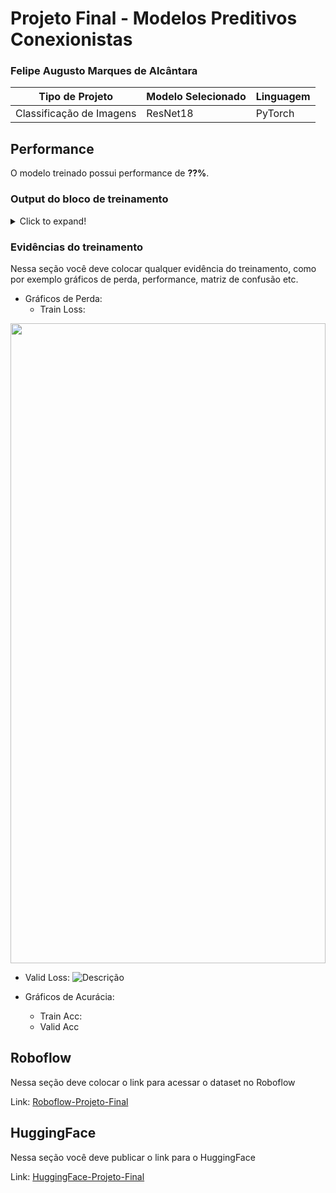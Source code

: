 # Projeto Final - Modelos Preditivos Conexionistas

### Felipe Augusto Marques de Alcântara

|**Tipo de Projeto**|**Modelo Selecionado**|**Linguagem**|
|--|--|--|
|Classificação de Imagens|ResNet18|PyTorch|

## Performance

O modelo treinado possui performance de **??%**.

### Output do bloco de treinamento

<details>
  <summary>Click to expand!</summary>
  
  ```text
    Você deve colar aqui a saída do bloco de treinamento do notebook, contendo todas as épocas e saídas do treinamento
  ```
</details>

### Evidências do treinamento

Nessa seção você deve colocar qualquer evidência do treinamento, como por exemplo gráficos de perda, performance, matriz de confusão etc.

- Gráficos de Perda:
  - Train Loss:

<img src="https://wandb.ai/felipeaugusto1291/modelos-preditivos-conexionistas/reports/train-loss-23-10-28-22-41-28---Vmlldzo1ODA4OTcw?accessToken=zuk3j4as6vzytfdxa73y470rgusz299y1y0cdzpdc75nx0v1je75pk2k359bn8wf" style="border:none;height:1024px;width:100%">

  - Valid Loss:
![Descrição](https://picsum.photos/seed/picsum/500/300)

- Gráficos de Acurácia:
  - Train Acc:
![]()
  - Valid Acc

## Roboflow

Nessa seção deve colocar o link para acessar o dataset no Roboflow

Link: [Roboflow-Projeto-Final](https://universe.roboflow.com/cesar-ysahw/modelos-preditivos-conexionistas)

## HuggingFace

Nessa seção você deve publicar o link para o HuggingFace

Link: [HuggingFace-Projeto-Final](https://huggingface.co/augustof/modelos-preditivos-conexionistas-projeto-final)
